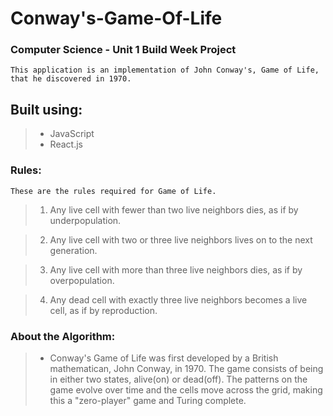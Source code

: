 # Conway's-Game-Of-Life 

### Computer Science - Unit 1 Build Week Project 
```
This application is an implementation of John Conway's, Game of Life, that he discovered in 1970. 

```
## Built using: 
> - JavaScript
> - React.js

### Rules: 
```
These are the rules required for Game of Life.

```
> 1. Any live cell with fewer than two live neighbors dies, as if by underpopulation.

> 2. Any live cell with two or three live neighbors lives on to the next generation.

> 3. Any live cell with more than three live neighbors dies, as if by overpopulation.

> 4. Any dead cell with exactly three live neighbors becomes a live cell, as if by reproduction.

### About the Algorithm: 

> - Conway's Game of Life was first developed by a British mathematican, John Conway, in 1970.
The game consists of being in either two states, alive(on) or dead(off). The patterns on the game evolve over time and the cells move across the grid, making this a "zero-player" game and Turing complete.


